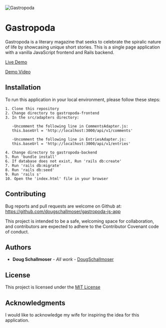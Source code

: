 ![Gastropoda](https://user-images.githubusercontent.com/65590878/97113808-e90a9100-16a9-11eb-8d3a-16677eca2f51.png)

# Gastropoda

Gastropoda is a literary magazine that seeks to celebrate the spiralic nature of life by showcasing unique short stories. This is a single page application with a vanilla JavaScript frontend and Rails backend.

[Live Demo](https://gastropoda.netlify.app/)

[Demo Video](https://youtu.be/5GDocLklNW0)

## Installation

To run this application in your local environment, please follow these steps:

```
1. Clone this repository
2. Change directory to gastropoda-frontend
3. In the src/adapters directory:

   -Uncomment the following line in CommentsAdapter.js:
   this.baseUrl = 'http://localhost:3000/api/v1/comments'

   -Uncomment the following line in EntriesAdapter.js:
   this.baseUrl = 'http://localhost:3000/api/v1/entries'

4. Change directory to gastropoda-backend
5. Run 'bundle install'
6. If database does not exist, Run 'rails db:create'
7. Run 'rails db:migrate'
8. Run 'rails db:seed'
9. Run 'rails s'
10. Open the 'index.html' file in your browser
```


## Contributing

Bug reports and pull requests are welcome on Github at:
https://github.com/dougschallmoser/gastropoda-js-app

This project is intended to be a safe, welcoming space for collaboration, and contributors are expected to adhere to the Contributor Covenant code of conduct.
 

## Authors

* **Doug Schallmoser** - *All work* - [DougSchallmoser](https://github.com/dougschallmoser)


## License

This project is licensed under the [MIT License](https://opensource.org/licenses/MIT)


## Acknowledgments

I would like to acknowledge my wife for inspiring the idea for this application.
